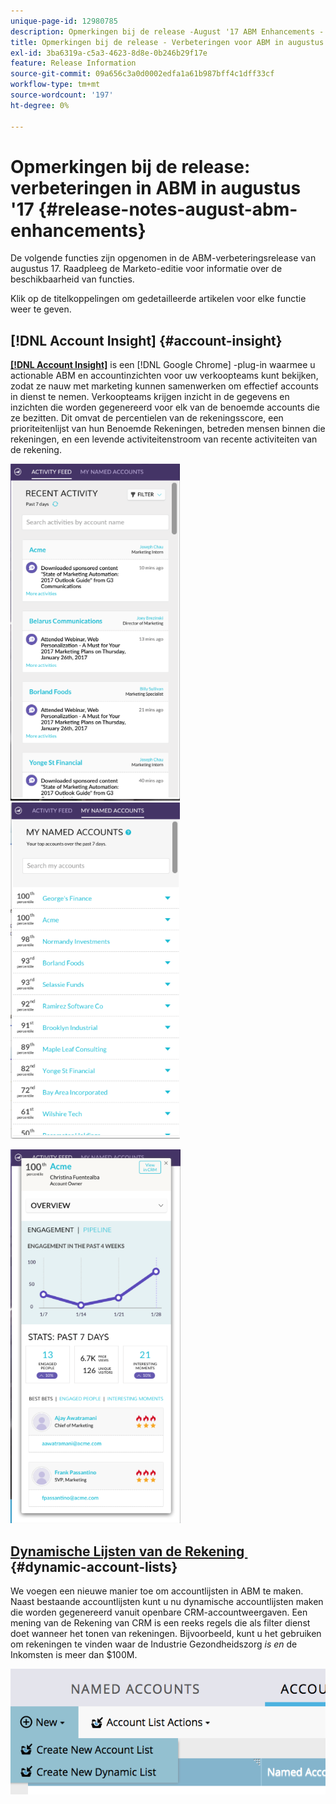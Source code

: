 ```yaml
---
unique-page-id: 12980785
description: Opmerkingen bij de release -August '17 ABM Enhancements - Marketo Docs - Productdocumentatie
title: Opmerkingen bij de release - Verbeteringen voor ABM in augustus '17
exl-id: 3ba6319a-c5a3-4623-8d8e-0b246b29f17e
feature: Release Information
source-git-commit: 09a656c3a0d0002edfa1a61b987bff4c1dff33cf
workflow-type: tm+mt
source-wordcount: '197'
ht-degree: 0%

---
```


# Opmerkingen bij de release: verbeteringen in ABM in augustus &#39;17 {#release-notes-august-abm-enhancements}

De volgende functies zijn opgenomen in de ABM-verbeteringsrelease van augustus 17. Raadpleeg de Marketo-editie voor informatie over de beschikbaarheid van functies.

Klik op de titelkoppelingen om gedetailleerde artikelen voor elke functie weer te geven.

## [!DNL Account Insight] {#account-insight}

**[[!DNL Account Insight]](/help/marketo/product-docs/target-account-management/setup-tam/account-insight-plug-in-overview.md)** is een [!DNL Google Chrome] -plug-in waarmee u actionable ABM en accountinzichten voor uw verkoopteams kunt bekijken, zodat ze nauw met marketing kunnen samenwerken om effectief accounts in dienst te nemen. Verkoopteams krijgen inzicht in de gegevens en inzichten die worden gegenereerd voor elk van de benoemde accounts die ze bezitten. Dit omvat de percentielen van de rekeningsscore, een prioriteitenlijst van hun Benoemde Rekeningen, betreden mensen binnen die rekeningen, en een levende activiteitenstroom van recente activiteiten van de rekening.

![](assets/image001.png) ![](assets/image002.png)

![](assets/image003.png)

## [&#x200B; Dynamische Lijsten van de Rekening &#x200B;](/help/marketo/product-docs/target-account-management/target/account-lists.md) {#dynamic-account-lists}

We voegen een nieuwe manier toe om accountlijsten in ABM te maken. Naast bestaande accountlijsten kunt u nu dynamische accountlijsten maken die worden gegenereerd vanuit openbare CRM-accountweergaven. Een mening van de Rekening van CRM is een reeks regels die als filter dienst doet wanneer het tonen van rekeningen. Bijvoorbeeld, kunt u het gebruiken om rekeningen te vinden waar de Industrie Gezondheidszorg _is en_ de Inkomsten is meer dan $100M.

![](assets/dynamic-account-list-menu-5b14-5d-copy.png)
